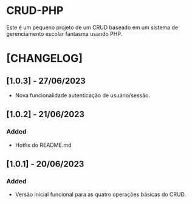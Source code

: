 # CRUD-PHP

 Este é um pequeno projeto de um CRUD baseado em um sistema de gerenciamento escolar fantasma usando PHP.



 # [CHANGELOG]

 ## [1.0.3] - 27/06/2023

 - Nova funcionalidade autenticação de usuário/sessão.


## [1.0.2] - 21/06/2023

 ### Added

 - Hotfix do README.md



 ## [1.0.1] - 20/06/2023

 ### Added

 - Versão inicial funcional para as quatro operações básicas do CRUD.


 
